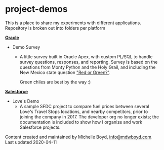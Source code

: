 # project-demos

This is a place to share my experiments with different applications.  Repository is broken out into folders per platform

[**Oracle**](oracle)
* Demo Survey
  * A little survey built in Oracle Apex, with custom PL/SQL to handle survey questions, responses, and reporting.  Survey is based on the questions from Monty Python and the Holy Grail, and including the New Mexico state question ["Red or Green?"](https://www.sos.state.nm.us/about-new-mexico/state-question/).

    Green chiles are best by the way  :)

[**Salesforce**](salesforce)
* Love's Demo
  * A sample SFDC project to compare fuel prices between several Love's Travel Stops locations, and nearby competitors, prior to joining the company in 2017.  The developer org no longer exists; the documentation is included to show how I organize and work Salesforce projects.


Content created and maintained by Michelle Boyd, info@mdwboyd.com.  Last updated 2020-04-11
